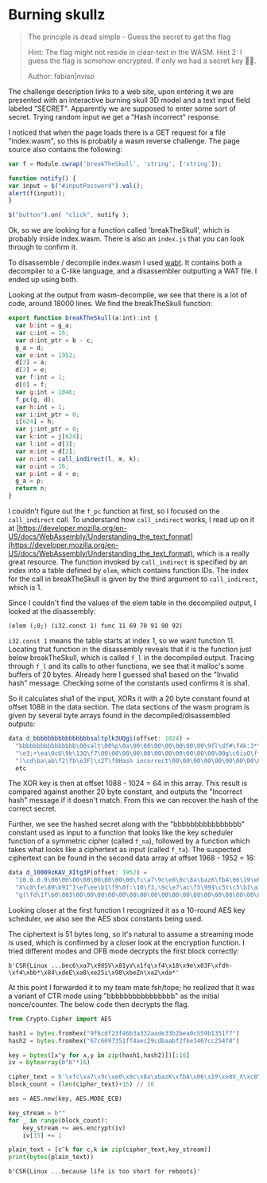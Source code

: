 # Burning skullz

> The principle is dead simple - Guess the secret to get the flag
>
> Hint: The flag might not reside in clear-text in the WASM.
> Hint 2: I guess the flag is somehow encrypted. If only we had a secret key 🤷‍♂️.
>
> Author: fabian|nviso

The challenge description links to a web site, upon entering it we are presented with an interactive burning skull 3D model and a text input field labeled "SECRET". Apparently we are supposed to enter some sort of secret. Trying random input we get a "Hash incorrect" response.

I noticed that when the page loads there is a GET request for a file "index.wasm", so this is probably a wasm reverse challenge. The page source also contains the following:

```javascript
var f = Module.cwrap('breakTheSkull', 'string', ['string']);

function notify() {
var input = $("#inputPassword").val();
alert(f(input));
}

$("button").on( "click", notify );
```

Ok, so we are looking for a function called 'breakTheSkull', which is probably inside index.wasm. There is also an `index.js` that you can look through to confirm it.

To disassemble / decompile index.wasm I used [wabt](https://github.com/WebAssembly/wabt). It contains both a decompiler to a C-like language, and a disassembler outputting a WAT file. I ended up using both.

Looking at the output from wasm-decompile, we see that there is a lot of code, around 18000 lines. We find the breakTheSkull function:

```javascript
export function breakTheSkull(a:int):int {
  var b:int = g_a;
  var c:int = 16;
  var d:int_ptr = b - c;
  g_a = d;
  var e:int = 1952;
  d[3] = a;
  d[2] = e;
  var f:int = 1;
  d[0] = f;
  var g:int = 1046;
  f_pc(g, d);
  var h:int = 1;
  var i:int_ptr = 0;
  i[624] = h;
  var j:int_ptr = 0;
  var k:int = j[624];
  var l:int = d[3];
  var m:int = d[2];
  var n:int = call_indirect(l, m, k);
  var o:int = 16;
  var p:int = d + o;
  g_a = p;
  return n;
}
```

I couldn't figure out the `f_pc` function at first, so I focused on the `call_indirect` call. To understand how `call_indirect` works, I read up on it at [https://developer.mozilla.org/en-US/docs/WebAssembly/Understanding_the_text_format](https://developer.mozilla.org/en-US/docs/WebAssembly/Understanding_the_text_format), which is a really great resource. The function invoked by `call_indirect` is specified by an index into a table defined by `elem`, which contains function IDs. The index for the call in breakTheSkull is given by the third argument to `call_indirect`, which is 1.

Since I couldn't find the values of the elem table in the decompiled output, I looked at the disassembly:

```wat
(elem (;0;) (i32.const 1) func 11 69 70 91 90 92)
```

`i32.const 1` means the table starts at index 1, so we want function 11. Locating that function in the disassembly reveals that it is the function just below breakTheSkull, which is called `f_l` in the decompiled output. Tracing through `f_l` and its calls to other functions, we see that it malloc's some buffers of 20 bytes. Already here I guessed sha1 based on the "Invalid hash" message. Checking some of the constants used confirms it is sha1.

So it calculates sha1 of the input, XORs it with a 20 byte constant found at offset 1088 in the data section. The data sections of the wasm program is given by several byte arrays found in the decompiled/disassembled outputs:

```javascript
data d_bbbbbbbbbbbbbbbbsaltplk3UQgi(offset: 1024) = 
  "bbbbbbbbbbbbbbbb\00salt\00%p\0a\00\00\00\00\00\00\00\9fl\df#\f4k:3*\ad"
  "\e3;+\ea\0cU\9b\13Q\f7\00\00\00\00\00\00\00\00\00\00\00\00g\c6isQ\ffJ\ec"
  ")\cd\ba\ab\f2\fb\e3F|\c2T\f8Hash incorrect\00\00\00\00\00\00\00\00\00\00"
  etc
```

The XOR key is then at offset 1088 - 1024 = 64 in this array. This result is compared against another 20 byte constant, and outputs the "Incorrect hash" message if it doesn't match. From this we can recover the hash of the correct secret.

Further, we see the hashed secret along with the "bbbbbbbbbbbbbbbb" constant used as input to a function that looks like the key scheduler function of a symmetric cipher (called `f_na`), followed by a function which takes what looks like a ciphertext as input (called `f_ta`). The suspected ciphertext can be found in the second data array at offset 1968 - 1952 = 16:

```javascript
data d_10009zKAV_XItg3P(offset: 1952) = 
  "10.0.0.9\00\00\00\00\00\00\00\00\fc\a7\9c\e0\0c\8a\bazK\fbA\06\19\e8V_"
  "X\c8\fe\89\b9I^}\ef\ee\b1\f9\0f:\10\f3,\9c\e7\ac\f5\99$\c5t\c5\b1\a3;["
  "g(\fd\1f\b0\003\00\00\00\00\00\00\00\00\00\00\00\80\00\00\00\00\00\00\00"
```

Looking closer at the first function I recognized it as a 10-round AES key scheduler, we also see the AES sbox constants being used.

The ciphertext is 51 bytes long, so it's natural to assume a streaming mode is used, which is confirmed by a closer look at the encryption function. I tried different modes and OFB mode decrypts the first block correctly:

```
b'CSR{Linux ...bec6\xa7\x98SV\x81yV\x1fq\xf4\x18\x9e\x03F\xfdh-\xf4\xbb*\x84\xdeE\xa8\xe25i\x98\xbeZn\xa2\xda*'
```

At this point I forwarded it to my team mate fsh/tope; he realized that it was a variant of CTR mode using "bbbbbbbbbbbbbbbb" as the initial nonce/counter. The below code then decrypts the flag.

```python
from Crypto.Cipher import AES

hash1 = bytes.fromhex("9f6cdf23f46b3a332aade33b2bea0c559b1351f7")
hash2 = bytes.fromhex("67c6697351ff4aec29cdbaabf2fbe3467cc254f8")

key = bytes([x^y for x,y in zip(hash1,hash2)])[:16]
iv = bytearray(b"b"*16)

cipher_text = b'\xfc\xa7\x9c\xe0\x0c\x8a\xbazK\xfbA\x06\x19\xe8V_X\xc8\xfe\x89\xb9I^}\xef\xee\xb1\xf9\x0f:\x10\xf3,\x9c\xe7\xac\xf5\x99$\xc5t\xc5\xb1\xa3;[g(\xfd\x1f\xb0'
block_count = (len(cipher_text)+15) // 16

aes = AES.new(key, AES.MODE_ECB)

key_stream = b""
for _ in range(block_count):
    key_stream += aes.encrypt(iv)
    iv[15] += 1

plain_text = [c^k for c,k in zip(cipher_text,key_stream)]
print(bytes(plain_text))
```

```
b'CSR{Linux ...because life is too short for reboots}'
```
